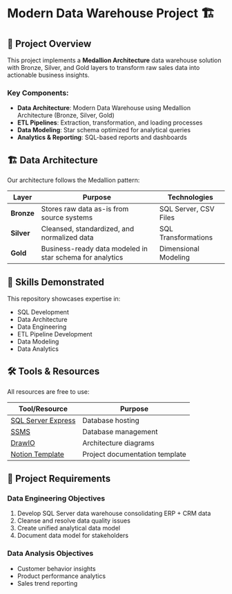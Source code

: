 # Modern Data Warehouse Project 🏗️

## 📖 Project Overview
This project implements a **Medallion Architecture** data warehouse solution with Bronze, Silver, and Gold layers to transform raw sales data into actionable business insights.

### Key Components:
- **Data Architecture**: Modern Data Warehouse using Medallion Architecture (Bronze, Silver, Gold)
- **ETL Pipelines**: Extraction, transformation, and loading processes
- **Data Modeling**: Star schema optimized for analytical queries
- **Analytics & Reporting**: SQL-based reports and dashboards

## 🏗️ Data Architecture
Our architecture follows the Medallion pattern:

| Layer      | Purpose                                                                 | Technologies          |
|------------|-------------------------------------------------------------------------|-----------------------|
| **Bronze** | Stores raw data as-is from source systems                              | SQL Server, CSV Files |
| **Silver** | Cleansed, standardized, and normalized data                            | SQL Transformations  |
| **Gold**   | Business-ready data modeled in star schema for analytics               | Dimensional Modeling |

## 🎯 Skills Demonstrated
This repository showcases expertise in:
- SQL Development
- Data Architecture
- Data Engineering
- ETL Pipeline Development
- Data Modeling
- Data Analytics

## 🛠️ Tools & Resources
All resources are free to use:

| Tool/Resource | Purpose |
|--------------|---------|
| [SQL Server Express](https://www.microsoft.com/en-us/sql-server/sql-server-downloads) | Database hosting |
| [SSMS](https://docs.microsoft.com/en-us/sql/ssms/download-sql-server-management-studio-ssms) | Database management |
| [DrawIO](https://app.diagrams.net/) | Architecture diagrams |
| [Notion Template](your-link-here) | Project documentation template |

## 🚀 Project Requirements
### Data Engineering Objectives
1. Develop SQL Server data warehouse consolidating ERP + CRM data
2. Cleanse and resolve data quality issues
3. Create unified analytical data model
4. Document data model for stakeholders

### Data Analysis Objectives
- Customer behavior insights
- Product performance analytics
- Sales trend reporting

